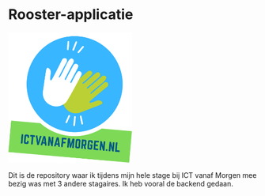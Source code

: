 # Rooster-applicatie

<img src="assets/uploads/logo/LogoIvm.png" alt="Voorbeeldafbeelding" width="250">

Dit is de repository waar ik tijdens mijn hele stage bij ICT vanaf Morgen mee bezig was met 3 andere stagaires. Ik heb vooral de backend gedaan.
